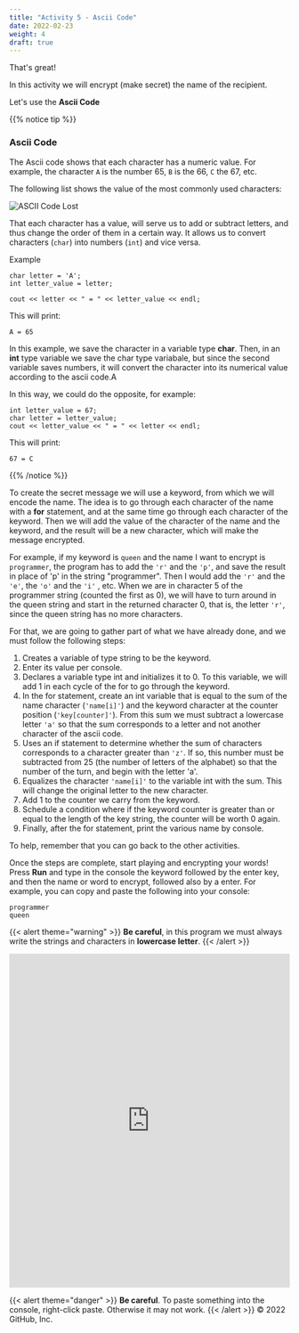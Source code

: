 ```yaml
---
title: "Activity 5 - Ascii Code"
date: 2022-02-23
weight: 4
draft: true
---
```


That's great!

In this activity we will encrypt (make secret) the name of the recipient.

Let's use the **Ascii Code**

{{% notice tip %}}

### Ascii Code

The Ascii code shows that each character has a numeric value. For example, the character `A` is the number 65, `B` is the 66, `C` the 67, etc.

The following list shows the value of the most commonly used characters:

![ASCII Code Lost](../media/ascii.PNG)

That each character has a value, will serve us to add or subtract letters, and thus change the order of them in a certain way. It allows us to convert characters (`char`) into numbers (`int`) and vice versa.

Example
```
char letter = 'A';
int letter_value = letter;

cout << letter << " = " << letter_value << endl;
```
This will print:
```
A = 65
```

In this example, we save the character in a variable type **char**. Then, in an **int** type variable we save the char type variabale, but since the second variable saves numbers, it will convert the character into its numerical value according to the ascii code.A

In this way, we could do the opposite, for example:
```
int letter_value = 67;
char letter = letter_value;
cout << letter_value << " = " << letter << endl;
```
This will print:
```
67 = C
```
{{% /notice %}}

To create the secret message we will use a keyword, from which we will encode the name. The idea is to go through each character of the name with a **for** statement, and at the same time go through each character of the keyword. Then we will add the value of the character of the name and the keyword, and the result will be a new character, which will make the message encrypted.

For example, if my keyword is `queen` and the name I want to encrypt is `programmer`, the program has to add the `'r'` and the `'p'`, and save the result in place of 'p' in the string "programmer". Then I would add the  `'r'` and the `'e'`, the  `'o'` and the `'i'` , etc. When we are in character 5 of the programmer string (counted the first as 0), we will have to turn around in the queen string and start in the returned character 0, that is, the letter `'r'`, since the queen string has no more characters.

For that, we are going to gather part of what we have already done, and we must follow the following steps:

1. Creates a variable of type string to be the keyword.
2. Enter its value per console.
3. Declares a variable type int and initializes it to 0. To this variable, we will add 1 in each cycle of the for to go through the keyword.
4. In the for statement, create an int variable that is equal to the sum of the name character (`'name[i]'`) and the keyword character at the counter position (`'key[counter]'`). From this sum we must subtract a lowercase letter `'a'` so that the sum corresponds to a letter and not another character of the ascii code.
5. Uses an if statement to determine whether the sum of characters corresponds to a character greater than `'z'`. If so, this number must be subtracted from 25 (the number of letters of the alphabet) so that the number of the turn, and begin with the letter 'a'.
6. Equalizes the character `'name[i]'` to the variable int with the sum. This will change the original letter to the new character.
7. Add 1 to the counter we carry from the keyword.
8. Schedule a condition where if the keyword counter is greater than or equal to the length of the key string, the counter will be worth 0 again.
9. Finally, after the for statement, print the various name by console.

To help, remember that you can go back to the other activities.

Once the steps are complete, start playing and encrypting your words! Press **Run** and type in the console the keyword followed by the enter key, and then the name or word to encrypt, followed also by a enter. For example, you can copy and paste the following into your console:
```
programmer
queen
```
{{< alert theme="warning" >}} **Be careful**, in this program we must always write the strings and characters in **lowercase letter**. {{< /alert >}}

<iframe height="600px" width="100%" src="https://replit.com/@nuevofoundation/actividad-5?lite=true#main.cpp" scrolling="no" frameborder="no" allowtransparency="true" allowfullscreen="true" sandbox="allow-forms allow-pointer-lock allow-popups allow-same-origin-scripts allow-modals"></iframe>

{{< alert theme="danger" >}} **Be careful**. To paste something into the console, right-click paste. Otherwise it may not work. {{< /alert >}}
© 2022 GitHub, Inc.
